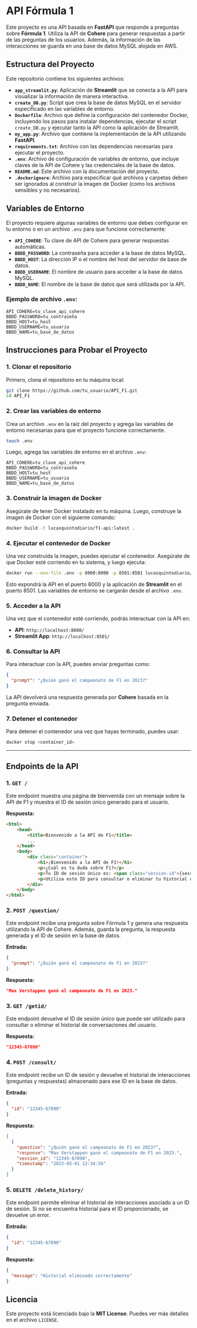 
# API Fórmula 1

Este proyecto es una API basada en **FastAPI** que responde a preguntas sobre **Fórmula 1**. Utiliza la API de **Cohere** para generar respuestas a partir de las preguntas de los usuarios. Además, la información de las interacciones se guarda en una base de datos MySQL alojada en AWS.

## Estructura del Proyecto

Este repositorio contiene los siguientes archivos:

- **`app_streamlit.py`**: Aplicación de **Streamlit** que se conecta a la API para visualizar la información de manera interactiva.
- **`create_DB.py`**: Script que crea la base de datos MySQL en el servidor especificado en las variables de entorno.
- **`Dockerfile`**: Archivo que define la configuración del contenedor Docker, incluyendo los pasos para instalar dependencias, ejecutar el script `create_DB.py` y ejecutar tanto la API como la aplicación de Streamlit.
- **`my_app.py`**: Archivo que contiene la implementación de la API utilizando **FastAPI**.
- **`requirements.txt`**: Archivo con las dependencias necesarias para ejecutar el proyecto.
- **`.env`**: Archivo de configuración de variables de entorno, que incluye claves de la API de Cohere y las credenciales de la base de datos.
- **`README.md`**: Este archivo con la documentación del proyecto.
- **`.dockerignore`**: Archivo para especificar qué archivos y carpetas deben ser ignorados al construir la imagen de Docker (como los archivos sensibles y no necesarios).

## Variables de Entorno

El proyecto requiere algunas variables de entorno que debes configurar en tu entorno o en un archivo `.env` para que funcione correctamente:

- **`API_COHERE`**: Tu clave de API de Cohere para generar respuestas automáticas.
- **`BBDD_PASSWORD`**: La contraseña para acceder a la base de datos MySQL.
- **`BBDD_HOST`**: La dirección IP o el nombre del host del servidor de base de datos.
- **`BBDD_USERNAME`**: El nombre de usuario para acceder a la base de datos MySQL.
- **`BBDD_NAME`**: El nombre de la base de datos que será utilizada por la API.

### Ejemplo de archivo `.env`:

```env
API_COHERE=tu_clave_api_cohere
BBDD_PASSWORD=tu_contraseña
BBDD_HOST=tu_host
BBDD_USERNAME=tu_usuario
BBDD_NAME=tu_base_de_datos
```



## Instrucciones para Probar el Proyecto

### 1. Clonar el repositorio

Primero, clona el repositorio en tu máquina local:

```bash
git clone https://github.com/tu_usuario/API_F1.git
cd API_F1
```

### 2. Crear las variables de entorno

Crea un archivo `.env` en la raíz del proyecto y agrega las variables de entorno necesarias para que el proyecto funcione correctamente.

```bash
touch .env
```

Luego, agrega las variables de entorno en el archivo `.env`:

```env
API_COHERE=tu_clave_api_cohere
BBDD_PASSWORD=tu_contraseña
BBDD_HOST=tu_host
BBDD_USERNAME=tu_usuario
BBDD_NAME=tu_base_de_datos
```

### 3. Construir la imagen de Docker

Asegúrate de tener Docker instalado en tu máquina. Luego, construye la imagen de Docker con el siguiente comando:

```bash
docker build -t lucasquintodiario/f1-api:latest .
```

### 4. Ejecutar el contenedor de Docker

Una vez construida la imagen, puedes ejecutar el contenedor. Asegúrate de que Docker esté corriendo en tu sistema, y luego ejecuta:

```bash
docker run --env-file .env -p 8000:8000 -p 8501:8501 lucasquintodiario/f1-api:latest
```

Esto expondrá la API en el puerto 8000 y la aplicación de **Streamlit** en el puerto 8501. Las variables de entorno se cargarán desde el archivo `.env`.

### 5. Acceder a la API

Una vez que el contenedor esté corriendo, podrás interactuar con la API en:

- **API**: `http://localhost:8000/`
- **Streamlit App**: `http://localhost:8501/`

### 6. Consultar la API

Para interactuar con la API, puedes enviar preguntas como:

```json
{
  "prompt": "¿Quién ganó el campeonato de F1 en 2023?"
}
```

La API devolverá una respuesta generada por **Cohere** basada en la pregunta enviada.

### 7. Detener el contenedor

Para detener el contenedor una vez que hayas terminado, puedes usar:

```bash
docker stop <container_id>
```

---

## Endpoints de la API

### 1. **`GET /`**

Este endpoint muestra una página de bienvenida con un mensaje sobre la API de F1 y muestra el ID de sesión único generado para el usuario.

**Respuesta:**
```html
<html>
    <head>
        <title>Bienvenido a la API de F1</title>
        ...
    </head>
    <body>
        <div class="container">
            <h1>¡Bienvenido a la API de F1!</h1>
            <p>¿Cuál es tu duda sobre F1?</p>
            <p>Tu ID de sesión único es: <span class="session-id">{session_id}</span></p>
            <p>Utiliza este ID para consultar o eliminar tu historial de conversaciones cuando lo desees.</p>
        </div>
    </body>
</html>
```

### 2. **`POST /question/`**

Este endpoint recibe una pregunta sobre Fórmula 1 y genera una respuesta utilizando la API de Cohere. Además, guarda la pregunta, la respuesta generada y el ID de sesión en la base de datos.

**Entrada:**
```json
{
  "prompt": "¿Quién ganó el campeonato de F1 en 2023?"
}
```

**Respuesta:**
```json
"Max Verstappen ganó el campeonato de F1 en 2023."
```

### 3. **`GET /getid/`**

Este endpoint devuelve el ID de sesión único que puede ser utilizado para consultar o eliminar el historial de conversaciones del usuario.

**Respuesta:**
```json
"12345-67890"
```

### 4. **`POST /consult/`**

Este endpoint recibe un ID de sesión y devuelve el historial de interacciones (preguntas y respuestas) almacenado para ese ID en la base de datos.

**Entrada:**
```json
{
  "id": "12345-67890"
}
```

**Respuesta:**
```json
[
  {
    "question": "¿Quién ganó el campeonato de F1 en 2023?",
    "response": "Max Verstappen ganó el campeonato de F1 en 2023.",
    "session_id": "12345-67890",
    "timestamp": "2023-03-01 12:34:56"
  }
]
```

### 5. **`DELETE /delete_history/`**

Este endpoint permite eliminar el historial de interacciones asociado a un ID de sesión. Si no se encuentra historial para el ID proporcionado, se devuelve un error.

**Entrada:**
```json
{
  "id": "12345-67890"
}
```

**Respuesta:**
```json
{
  "message": "Historial eliminado correctamente"
}
```

## Licencia

Este proyecto está licenciado bajo la **MIT License**. Puedes ver más detalles en el archivo `LICENSE`.
